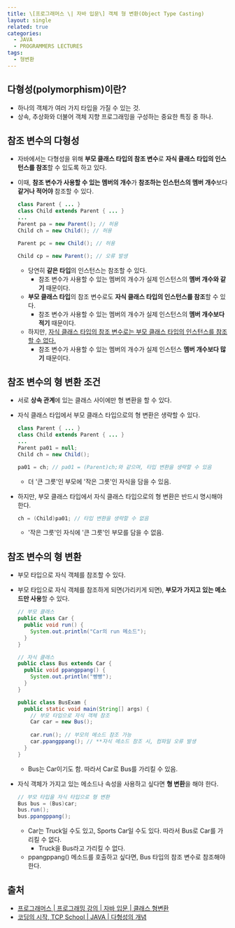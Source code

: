 ```yaml
---
title: \[프로그래머스 \| 자바 입문\] 객체 형 변환(Object Type Casting)
layout: single
related: true
categories:
  - JAVA
  - PROGRAMMERS LECTURES
tags:
  - 형변환
---
```


## 다형성(polymorphism)이란?
- 하나의 객체가 여러 가지 타입을 가질 수 있는 것.
- 상속, 추상화와 더불어 객체 지향 프로그래밍을 구성하는 중요한 특징 중 하나.

## 참조 변수의 다형성
- 자바에서는 다형성을 위해 **부모 클래스 타입의 참조 변수**로 **자식 클래스 타입의 인스턴스를 참조**할 수 있도록 하고 있다.
- 이때, **참조 변수가 사용할 수 있는 멤버의 개수**가 **참조하는 인스턴스의 멤버 개수**보다 **같거나 적어야** 참조할 수 있다. 

  ```java
  class Parent { ... }
  class Child extends Parent { ... }
  ...
  Parent pa = new Parent(); // 허용
  Child ch = new Child(); // 허용
  
  Parent pc = new Child(); // 허용
  
  Child cp = new Parent(); // 오류 발생
  ```
  - 당연히 **같은 타입**의 인스턴스는 참조할 수 있다.
    - 참조 변수가 사용할 수 있는 멤버의 개수가 실제 인스턴스의 **멤버 개수와 같기** 때문이다.
  - **부모 클래스 타입**의 참조 변수로도 **자식 클래스 타입의 인스턴스를 참조**할 수 있다.
    - 참조 변수가 사용할 수 있는 멤버의 개수가 실제 인스턴스의 **멤버 개수보다 적기** 때문이다.
  - 하지만, <u>자식 클래스 타입의 참조 변수로는 부모 클래스 타입의 인스턴스를 참조할 수 없다.</u>
    - 참조 변수가 사용할 수 있는 멤버의 개수가 실제 인스턴스 **멤버 개수보다 많기** 때문이다.
    
## 참조 변수의 형 변환 조건
- 서로 **상속 관계**에 있는 클래스 사이에만 형 변환을 할 수 있다.
- 자식 클래스 타입에서 부모 클래스 타입으로의 형 변환은 생략할 수 있다.
  
  ```java
  class Parent { ... }
  class Child extends Parent { ... }
  ...
  Parent pa01 = null;
  Child ch = new Child();
  
  pa01 = ch; // pa01 = (Parent)ch;와 같으며, 타입 변환을 생략할 수 있음
  ```
  - 더 '큰 그릇'인 부모에 '작은 그릇'인 자식을 담을 수 있음.
  
- 하지만, 부모 클래스 타입에서 자식 클래스 타입으로의 형 변환은 반드시 명시해야 한다.

  ```java
  ch = (Child)pa01; // 타입 변환을 생략할 수 없음
  ```
  - '작은 그릇'인 자식에 '큰 그릇'인 부모를 담을 수 없음.


## 참조 변수의 형 변환
- 부모 타입으로 자식 객체를 참조할 수 있다.
- 부모 타입으로 자식 객체를 참조하게 되면(가리키게 되면), **부모가 가지고 있는 메소드만 사용**할 수 있다.

  ```java
  // 부모 클래스
  public class Car {
    public void run() {
      System.out.println("Car의 run 메소드");
    }
  }
  
  // 자식 클래스
  public class Bus extends Car {
    public void ppangppang() {
      System.out.println("빵빵");
    }
  }
  
  public class BusExam {
    public static void main(String[] args) {
      // 부모 타입으로 자식 객체 참조
      Car car = new Bus(); 
      
      car.run(); // 부모의 메소드 참조 가능
      car.ppangppang(); // **자식 메소드 참조 시, 컴파일 오류 발생
    }
  }
  ```
  - Bus는 Car이기도 함. 따라서 Car로 Bus를 가리킬 수 있음.

- 자식 객체가 가지고 있는 메소드나 속성을 사용하고 싶다면 **형 변환**을 해야 한다.

  ```java
  // 부모 타입을 자식 타입으로 형 변환
  Bus bus = (Bus)car;
  bus.run();
  bus.ppangppang();
  ```
  - Car는 Truck일 수도 있고, Sports Car일 수도 있다. 따라서 Bus로 Car를 가리킬 수 없다.
    - Truck을 Bus라고 가리킬 수 없다.
  - ppangppang() 메소드를 호출하고 싶다면, Bus 타입의 참조 변수로 참조해야 한다.
 
## 출처
- [프로그래머스 \| 프로그래밍 강의 \| 자바 입문 \| 클래스 형변환](https://programmers.co.kr/learn/courses/5/lessons/193)
- [코딩의 시작, TCP School \| JAVA \| 다형성의 개념](https://www.tcpschool.com/java/java_polymorphism_concept)
